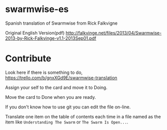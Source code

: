 swarmwise-es
============

Spanish translation of Swarmwise from Rick Falkvigne

Original English Version(pdf)
http://falkvinge.net/files/2013/04/Swarmwise-2013-by-Rick-Falkvinge-v1.1-2013Sep01.pdf

Contribute
==========

Look here if there is something to do, https://trello.com/b/gnxXGd9E/swarmwise-translation

Assign your self to the card and move it to Doing.

Move the card to Done when you are ready.

If you don't know how to use git you can edit the file on-line.

Translate one item on the table of contents each time in a file named as the item like `Understanding The Swarm` or `The Swarm Is Open...`.
